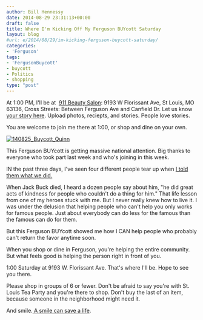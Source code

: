 ```yaml
---
author: Bill Hennessy
date: 2014-08-29 23:31:13+00:00
draft: false
title: Where I'm Kicking Off My Ferguson BUYcott Saturday
layout: blog
#url: e/2014/08/29/im-kicking-ferguson-buycott-saturday/
categories:
- 'Ferguson'
tags:
- 'FergusonBuycott'
- buycott
- Politics
- shopping
type: "post"
---
```


At 1:00 PM, I'll be at  [911 Beauty Salon](https://yhoo.it/1sMbzaq): 9193 W Florissant Ave, St Louis, MO 63136, Cross Streets: Between Ferguson Ave and Canfield Dr. Let us know[ your story here](https://hennessysview.com/2014/08/27/shop-ferguson-dellwood-weekend/?utm_content=buffer9cf3e&utm_medium=social&utm_source=facebook.com&utm_campaign=buffer). Upload photos, reciepts, and stories. People love stories.

You are welcome to join me there at 1:00, or shop and dine on your own.

[![140825_Buycott_Quinn](https://hennessysview.com/wp-content/uploads/2014/08/140825_Buycott_Quinn.jpg)
](https://hennessysview.com/wp-content/uploads/2014/08/140825_Buycott_Quinn.jpg)

This Ferguson BUYcott is getting massive national attention. Big thanks to everyone who took part last week and who's joining in this week.

IN the past three days, I've seen four different people tear up when [I told them what we did.](https://hennessysview.com/2014/08/21/why-st-louis-tea-party-went-to-ferguson-to-shop/)

When Jack Buck died, I heard a dozen people say about him, "he did great acts of kindness for people who couldn't do a thing for him." That life lesson from one of my heroes stuck with me. But I never really knew how to live it. I was under the delusion that helping people who can't help you only works for famous people. Just about everybody can do less for the famous than the famous can do for them.

But this Ferguson BUYcott showed me how I CAN help people who probably can't return the favor anytime soon.

When you shop or dine in Ferguson, you're helping the entire community. But what feels good is helping the person right in front of you.

1:00 Saturday at 9193 W. Florissant Ave. That's where I'll be. Hope to see you there.

Please shop in groups of 6 or fewer. Don't be afraid to say you're with St. Louis Tea Party and you're there to shop. Don't buy the last of an item, because someone in the neighborhood might need it.

And smile.[ A smile can save a life](https://hennessysview.com/2014/08/18/buycott-ferguson/).
